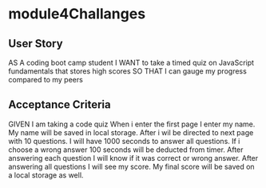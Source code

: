 # module4Challanges

## User Story

AS A coding boot camp student
I WANT to take a timed quiz on JavaScript fundamentals that stores high scores
SO THAT I can gauge my progress compared to my peers

## Acceptance Criteria

GIVEN I am taking a code quiz
When i enter the first page I enter my name.
My name will be saved in local storage.
After i wil be directed to next page with 10 questions.
I will have 1000 seconds to answer all questions.
If i choose a wrong answer 100 seconds will be deducted from timer.
After answering each question I will know if it was correct or wrong answer.
After answering all questions I will see my score.
My final score will be saved on a local storage as well.
